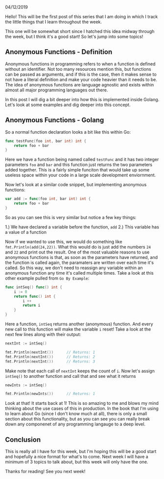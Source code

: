 04/12/2019

Hello! This will be the first post of this series that I am doing in which I track the little things that I learn throughout the week.

This one will be somewhat short since I hatched this idea midway through the week, but I think it's a good start! So let's jump into some topics!



Anonymous Functions - Definition
-----------------------------

Anonymous functions in programming refers to when a function is defined without an identifier. Not too many resources mention this, but functions can be passed as arguments, and if this is the case, then it makes sense to not have a literal definition and make your code heavier than it needs to be. The idea of anonymous functions are language agnostic and exists within almost all major programming languages out there.

In this post I will dig a bit deeper into how this is implemented inside Golang. Let's look at some examples and dig deeper into this concept.


Anonymous Functions - Golang
----------------------------

So a normal function declaration looks a bit like this within Go:

```go
func testFunc(foo int, bar int) int {
	return foo + bar
}
```

Here we have a function being named called `testFunc` and it has two integer parameters `foo` and `bar` and this function just returns the two parameters added together. This is a fairly simple funciton that would take up some useless space within your code in a large scale development enviornment.

Now let's look at a similar code snippet, but implementing anonymous functions:

```go
var add := func(foo int, bar int) int {
	return foo + bar
}
```

So as you can see this is very similar but notice a few key things:

1.) We have declared a variable before the function, `add`
2.) This variable has a value of a function

Now if we wanted to use this, we would do something like `fmt.Println(add(24,22))`. What this would do is just add the numbers `24` and `22` and print out the result. One of the most valuable reasons to use anonymous functions is that, as soon as the parameters have returned, and the function is called again, the paramaters are written over each time it's called. So this way, we don't need to reassign any variable within an anonymous function any time it's called multiple times. Take a look at this other example pulled from `Go By Example`:

```go
func intSeq() func() int {
	i := 0
	return func() int {
		i ++
		return i
	}
}
```

Here a function, `intSeq` returns another (anonymous) function. And every new call to this function will make the variable `i` reset! Take a look at the next few lines along with their output:

```go
nextInt := intSeq()

fmt.Println(nextInt())		// Returns: 1
fmt.Println(nextInt())		// Returns: 2
fmt.Println(nextInt())		// Returns: 3
```

Make note that each call of `nextInt` keeps the count of `i`. Now let's assign `intSeq()` to another function and call that and see what it returns

```go
newInts := intSeq()

fmt.Println(newInts())		// Returns: 1
```

Look at that! It starts back at 1! This is so amazing to me and blows my mind thinking about the use cases of this in production. In the book that I'm using to learn about Go (since I don't know much at all), there is only a small section about this functionality, but as you can see you can really break down any componenet of any programming langauge to a deep level. 



Conclusion
-----------

This is really all I have for this week, but I'm hoping this will be a good start and hopefully a nice format for what's to come. Next week I will have a minimum of 3 topics to talk about, but this week will only have the one. 

Thanks for reading! See you next week! 
